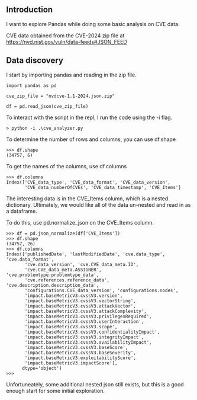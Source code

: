 ## Introduction 

I want to explore Pandas while doing some basic analysis on CVE data.

CVE data obtained from the CVE-2024 zip file at https://nvd.nist.gov/vuln/data-feeds#JSON_FEED

## Data discovery

I start by importing pandas and reading in the zip file. 

```
import pandas as pd

cve_zip_file = "nvdcve-1.1-2024.json.zip"

df = pd.read_json(cve_zip_file)
```

To interact with the script in the repl, I run the code using the -i flag. 
```
> python -i .\cve_analyzer.py
```

To determine the number of rows and columns, you can use df.shape
```
>>> df.shape
(34757, 6)
```

To get the names of the columns, use df.columns
```
>>> df.columns
Index(['CVE_data_type', 'CVE_data_format', 'CVE_data_version',  
       'CVE_data_numberOfCVEs', 'CVE_data_timestamp', 'CVE_Items']
```

The interesting data is in the CVE_Items column, which is a nested dictionary. Ultimately, we would like all of the data un-nested and read in as a dataframe. 

To do this, use pd.normalize_json on the CVE_Items column.
```
>>> df = pd.json_normalize(df['CVE_Items'])
>>> df.shape
(34757, 26)
>>> df.columns
Index(['publishedDate', 'lastModifiedDate', 'cve.data_type', 'cve.data_format',
       'cve.data_version', 'cve.CVE_data_meta.ID',
       'cve.CVE_data_meta.ASSIGNER', 'cve.problemtype.problemtype_data',
       'cve.references.reference_data', 'cve.description.description_data',
       'configurations.CVE_data_version', 'configurations.nodes',
       'impact.baseMetricV3.cvssV3.version',
       'impact.baseMetricV3.cvssV3.vectorString',
       'impact.baseMetricV3.cvssV3.attackVector',
       'impact.baseMetricV3.cvssV3.attackComplexity',
       'impact.baseMetricV3.cvssV3.privilegesRequired',
       'impact.baseMetricV3.cvssV3.userInteraction',
       'impact.baseMetricV3.cvssV3.scope',
       'impact.baseMetricV3.cvssV3.confidentialityImpact',
       'impact.baseMetricV3.cvssV3.integrityImpact',
       'impact.baseMetricV3.cvssV3.availabilityImpact',
       'impact.baseMetricV3.cvssV3.baseScore',
       'impact.baseMetricV3.cvssV3.baseSeverity',
       'impact.baseMetricV3.exploitabilityScore',
       'impact.baseMetricV3.impactScore'],
      dtype='object')
>>>
```
Unfortuneately, some additional nested json still exists, but this is a good enough start for some initial exploration.

